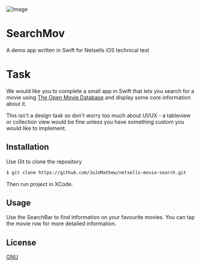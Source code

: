 ![Image](https://i.ibb.co/d6tmL22/Simulator-Screen-Shot-i-Phone-11-Pro-2020-10-25-at-14-40-08.png)

# SearchMov

A demo app written in Swift for Netsells iOS technical test

# Task

We would like you to complete a small app in Swift that lets you search for a movie using [The Open Movie Database](https://http://www.omdbapi.com) and display some core information about it.

This isn't a design task so don't worry too much about UI/UX - a tableview or collection view would be fine unless you have something custom you would like to implement.

## Installation

Use Git to clone the repository

```bash
$ git clone https://github.com/JoJoMathew/netsells-movie-search.git
```

Then run project in XCode.

## Usage

Use the SearchBar to find information on your favourite movies. You can tap the movie row for more detailed information.

## License
[GNU](https://www.gnu.org/licenses/gpl-3.0.en.html)
